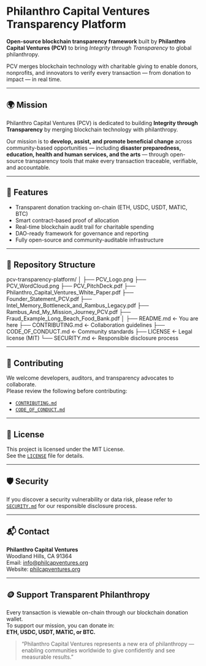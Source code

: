 # Philanthro Capital Ventures Transparency Platform

**Open-source blockchain transparency framework** built by **Philanthro Capital Ventures (PCV)** to bring *Integrity through Transparency* to global philanthropy.

PCV merges blockchain technology with charitable giving to enable donors, nonprofits, and innovators to verify every transaction — from donation to impact — in real time.

---

## 🌍 Mission

Philanthro Capital Ventures (PCV) is dedicated to building **Integrity through Transparency** by merging blockchain technology with philanthropy.  

Our mission is to **develop, assist, and promote beneficial change** across community-based opportunities — including **disaster preparedness, education, health and human services, and the arts** — through open-source transparency tools that make every transaction traceable, verifiable, and accountable.

---

## 🔗 Features

- Transparent donation tracking on-chain (ETH, USDC, USDT, MATIC, BTC)  
- Smart contract-based proof of allocation  
- Real-time blockchain audit trail for charitable spending  
- DAO-ready framework for governance and reporting  
- Fully open-source and community-auditable infrastructure  

---

## 🧠 Repository Structure

pcv-transparency-platform/
│
├── PCV_Logo.png
├── PCV_WordCloud.png
├── PCV_PitchDeck.pdf
├── Philanthro_Capital_Ventures_White_Paper.pdf
├── Founder_Statement_PCV.pdf
├── Intel_Memory_Bottleneck_and_Rambus_Legacy.pdf
├── Rambus_And_My_Mission_Journey_PCV.pdf
├── Fraud_Example_Long_Beach_Food_Bank.pdf
│
├── README.md                 ← You are here
├── CONTRIBUTING.md           ← Collaboration guidelines
├── CODE_OF_CONDUCT.md        ← Community standards
├── LICENSE                   ← Legal license (MIT)
└── SECURITY.md               ← Responsible disclosure process

---

## 🤝 Contributing

We welcome developers, auditors, and transparency advocates to collaborate.  
Please review the following before contributing:

- [`CONTRIBUTING.md`](./CONTRIBUTING.md)  
- [`CODE_OF_CONDUCT.md`](./CODE_OF_CONDUCT.md)

---

## 🧾 License

This project is licensed under the MIT License.  
See the [`LICENSE`](./LICENSE) file for details.

---

## 🛡️ Security

If you discover a security vulnerability or data risk, please refer to  
[`SECURITY.md`](./SECURITY.md) for our responsible disclosure process.

---

## 📬 Contact

**Philanthro Capital Ventures**   
Woodland Hills, CA 91364  
Email: [info@philcapventures.org](mailto:info@philcapventures.org)  
Website: [philcapventures.org](https://philcapventures.org)

---

## 🪙 Support Transparent Philanthropy

Every transaction is viewable on-chain through our blockchain donation wallet.  
To support our mission, you can donate in:  
**ETH, USDC, USDT, MATIC, or BTC.**

> “Philanthro Capital Ventures represents a new era of philanthropy — enabling communities worldwide to give confidently and see measurable results.”
